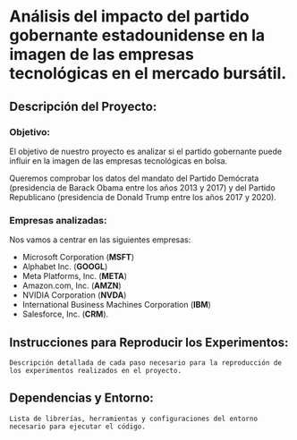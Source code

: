 # Análisis del impacto del partido gobernante estadounidense en la imagen de las empresas tecnológicas en el mercado bursátil.

## Descripción del Proyecto:

### Objetivo:
El objetivo de nuestro proyecto es analizar si el partido gobernante puede influir en la imagen de las empresas tecnológicas en bolsa. 

Queremos comprobar los datos del mandato del Partido Demócrata (presidencia de Barack Obama entre los años 2013 y 2017) y del Partido Republicano (presidencia de Donald Trump entre los años 2017 y 2020).

### Empresas analizadas:
Nos vamos a centrar en las siguientes empresas:  
- Microsoft Corporation (**MSFT**)
- Alphabet Inc. (**GOOGL**)
- Meta Platforms, Inc. (**META**)
- Amazon.com, Inc. (**AMZN**)
- NVIDIA Corporation (**NVDA**)
- International Business Machines Corporation (**IBM**)
- Salesforce, Inc. (**CRM**).


## Instrucciones para Reproducir los Experimentos:

    Descripción detallada de cada paso necesario para la reproducción de los experimentos realizados en el proyecto.

## Dependencias y Entorno: 

    Lista de librerías, herramientas y configuraciones del entorno necesario para ejecutar el código.
